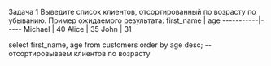 Задача 1
Выведите список клиентов, отсортированный по возрасту по убыванию.
Пример ожидаемого результата:
first_name | age
-----------|-----
Michael | 40
Alice | 35
John | 31




select first_name, age
from customers
order by age desc; -- отсортировываем клиентов по возрасту